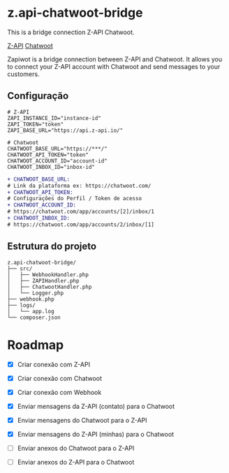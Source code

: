 # z.api-chatwoot-bridge

This is a bridge connection Z-API Chatwoot.

[Z-API](https://www.z-api.io/)
[Chatwoot](https://github.com/chatwoot/chatwoot)

Zapiwot is a bridge connection between Z-API and Chatwoot. It allows you to connect your Z-API account with Chatwoot and send messages to your customers.

## Configuração

```
# Z-API
ZAPI_INSTANCE_ID="instance-id"
ZAPI_TOKEN="token"
ZAPI_BASE_URL="https://api.z-api.io/"

# Chatwoot
CHATWOOT_BASE_URL="https://***/"
CHATWOOT_API_TOKEN="token"
CHATWOOT_ACCOUNT_ID="account-id"
CHATWOOT_INBOX_ID="inbox-id"
```

```diff
+ CHATWOOT_BASE_URL:
# Link da plataforma ex: https://chatwoot.com/
+ CHATWOOT_API_TOKEN:
# Configurações do Perfil / Token de acesso
+ CHATWOOT_ACCOUNT_ID:
# https://chatwoot.com/app/accounts/[2]/inbox/1
+ CHATWOOT_INBOX_ID:
# https://chatwoot.com/app/accounts/2/inbox/[1]
```

## Estrutura do projeto

```
z.api-chatwoot-bridge/
├── src/
│   ├── WebhookHandler.php
│   ├── ZAPIHandler.php
│   ├── ChatwootHandler.php
│   └── Logger.php
├── webhook.php
├── logs/
│   └── app.log
└── composer.json
```

# Roadmap

- [x] Criar conexão com Z-API
- [x] Criar conexão com Chatwoot
- [x] Criar conexão com Webhook
- [x] Enviar mensagens da Z-API (contato) para o Chatwoot
- [x] Enviar mensagens do Chatwoot para o Z-API
- [x] Enviar mensagens do Z-API (minhas) para o Chatwoot

- [ ] Enviar anexos do Chatwoot para o Z-API
- [ ] Enviar anexos do Z-API para o Chatwoot